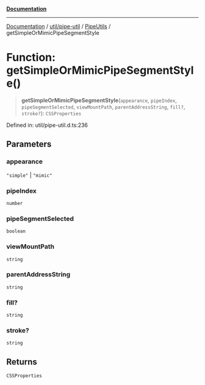 [**Documentation**](../../../../../index.md)

***

[Documentation](../../../../../index.md) / [util/pipe-util](../../../index.md) / [PipeUtils](../index.md) / getSimpleOrMimicPipeSegmentStyle

# Function: getSimpleOrMimicPipeSegmentStyle()

> **getSimpleOrMimicPipeSegmentStyle**(`appearance`, `pipeIndex`, `pipeSegmentSelected`, `viewMountPath`, `parentAddressString`, `fill?`, `stroke?`): `CSSProperties`

Defined in: util/pipe-util.d.ts:236

## Parameters

### appearance

`"simple"` | `"mimic"`

### pipeIndex

`number`

### pipeSegmentSelected

`boolean`

### viewMountPath

`string`

### parentAddressString

`string`

### fill?

`string`

### stroke?

`string`

## Returns

`CSSProperties`
